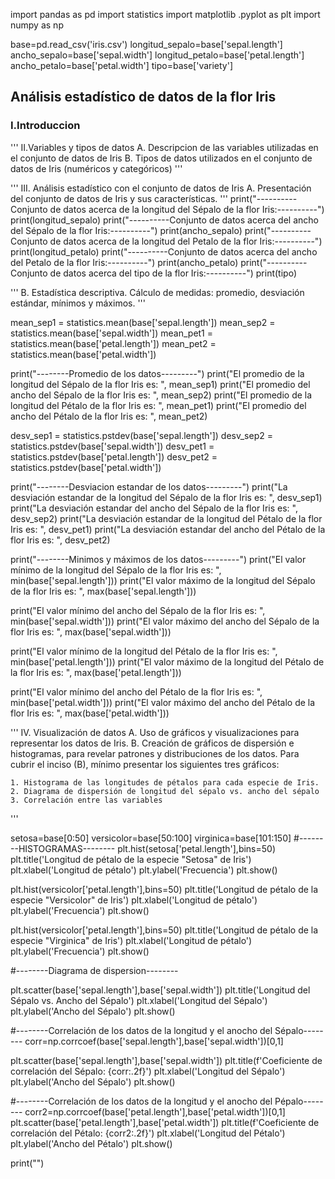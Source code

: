 import pandas as pd
import statistics
import matplotlib .pyplot as plt
import numpy as np

base=pd.read_csv('iris.csv')
longitud_sepalo=base['sepal.length']
ancho_sepalo=base['sepal.width']
longitud_petalo=base['petal.length']
ancho_petalo=base['petal.width']
tipo=base['variety']


## Análisis estadístico de datos de la flor Iris


### I.Introduccion




'''
II.Variables y tipos de datos
A. Descripcion de las variables utilizadas en el conjunto de datos de Iris
B. Tipos de datos utilizados en el conjunto de datos de Iris (numéricos y categóricos)
'''

'''
III. Análisis estadístico con el conjunto de datos de Iris
A. Presentación del conjunto de datos de Iris y sus características.
'''
print("----------Conjunto de datos acerca de la longitud del Sépalo de la flor Iris:----------")
print(longitud_sepalo)
print("----------Conjunto de datos acerca del ancho del Sépalo de la flor Iris:----------")
print(ancho_sepalo)
print("----------Conjunto de datos acerca de la longitud del Petalo de la flor Iris:----------")
print(longitud_petalo)
print("----------Conjunto de datos acerca del ancho del Petalo de la flor Iris:----------")
print(ancho_petalo)
print("----------Conjunto de datos acerca del tipo de la flor Iris:----------")
print(tipo)

'''
B. Estadística descriptiva. Cálculo de medidas: promedio, desviación estándar,
mínimos y máximos.
'''


mean_sep1 = statistics.mean(base['sepal.length'])
mean_sep2 = statistics.mean(base['sepal.width'])
mean_pet1 = statistics.mean(base['petal.length'])
mean_pet2 = statistics.mean(base['petal.width'])

print("--------Promedio de los datos---------")
print("El promedio de la longitud del Sépalo de la flor Iris es: ", mean_sep1)
print("El promedio del ancho del Sépalo de la flor Iris es: ", mean_sep2)
print("El promedio de la longitud del Pétalo de la flor Iris es: ", mean_pet1)
print("El promedio del ancho del Pétalo de la flor Iris es: ", mean_pet2)

desv_sep1 = statistics.pstdev(base['sepal.length'])
desv_sep2 = statistics.pstdev(base['sepal.width'])
desv_pet1 = statistics.pstdev(base['petal.length'])
desv_pet2 = statistics.pstdev(base['petal.width'])

print("--------Desviacion estandar de los datos---------")
print("La desviación estandar de la longitud del Sépalo de la flor Iris es: ", desv_sep1)
print("La desviación estandar del ancho del Sépalo de la flor Iris es: ", desv_sep2)
print("La desviación estandar de la longitud del Pétalo de la flor Iris es: ", desv_pet1)
print("La desviación estandar del ancho del Pétalo de la flor Iris es: ", desv_pet2)

print("--------Minimos y máximos de los datos---------")
print("El valor mínimo de la longitud del Sépalo de la flor Iris es: ", min(base['sepal.length']))
print("El valor máximo de la longitud del Sépalo de la flor Iris es: ", max(base['sepal.length']))

print("El valor mínimo del ancho del Sépalo de la flor Iris es: ", min(base['sepal.width']))
print("El valor máximo del ancho del Sépalo de la flor Iris es: ", max(base['sepal.width']))

print("El valor mínimo de la longitud del Pétalo de la flor Iris es: ", min(base['petal.length']))
print("El valor máximo de la longitud del Pétalo de la flor Iris es: ", max(base['petal.length']))

print("El valor mínimo del ancho del Pétalo de la flor Iris es: ", min(base['petal.width']))
print("El valor máximo del ancho del Pétalo de la flor Iris es: ", max(base['petal.width']))

'''
IV. Visualización de datos
A. Uso de gráficos y visualizaciones para representar los datos de Iris.
B. Creación de gráficos de dispersión e histogramas, para revelar patrones y
distribuciones de los datos. Para cubrir el inciso (B), mínimo presentar los siguientes
tres gráficos:

    1. Histograma de las longitudes de pétalos para cada especie de Iris.
    2. Diagrama de dispersión de longitud del sépalo vs. ancho del sépalo
    3. Correlación entre las variables
'''


setosa=base[0:50]
versicolor=base[50:100]
virginica=base[101:150]
#--------HISTOGRAMAS--------
plt.hist(setosa['petal.length'],bins=50)
plt.title('Longitud de pétalo de la especie "Setosa" de Iris')
plt.xlabel('Longitud de pétalo')
plt.ylabel('Frecuencia')
plt.show()

plt.hist(versicolor['petal.length'],bins=50)
plt.title('Longitud de pétalo de la especie "Versicolor" de Iris')
plt.xlabel('Longitud de pétalo')
plt.ylabel('Frecuencia')
plt.show()

plt.hist(versicolor['petal.length'],bins=50)
plt.title('Longitud de pétalo de la especie "Virginica" de Iris')
plt.xlabel('Longitud de pétalo')
plt.ylabel('Frecuencia')
plt.show()

#--------Diagrama de dispersion--------

plt.scatter(base['sepal.length'],base['sepal.width'])
plt.title('Longitud del Sépalo vs. Ancho del Sépalo')
plt.xlabel('Longitud del Sépalo')
plt.ylabel('Ancho del Sépalo')
plt.show()

#--------Correlación de los datos de la longitud y el anocho del Sépalo--------
corr=np.corrcoef(base['sepal.length'],base['sepal.width'])[0,1]

plt.scatter(base['sepal.length'],base['sepal.width'])
plt.title(f'Coeficiente de correlación del Sépalo: {corr:.2f}')
plt.xlabel('Longitud del Sépalo')
plt.ylabel('Ancho del Sépalo')
plt.show()

#--------Correlación de los datos de la longitud y el anocho del Pépalo--------
corr2=np.corrcoef(base['petal.length'],base['petal.width'])[0,1]
plt.scatter(base['petal.length'],base['petal.width'])
plt.title(f'Coeficiente de correlación del Pétalo: {corr2:.2f}')
plt.xlabel('Longitud del Pétalo')
plt.ylabel('Ancho del Pétalo')
plt.show()

print("")